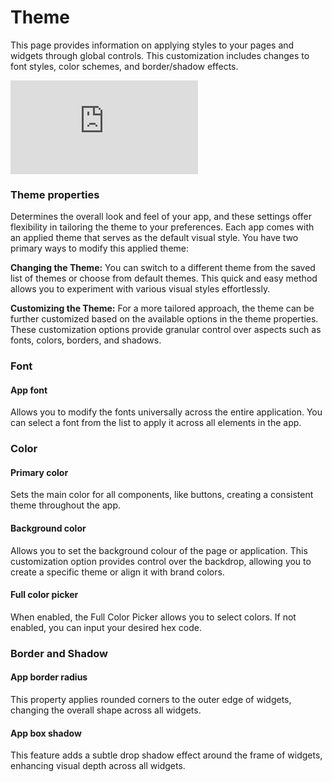 # Theme

This page provides information on applying styles to your pages and widgets through global controls. This customization includes changes to font styles, color schemes, and border/shadow effects.


<div style={{ position: "relative", paddingBottom: "calc(50.520833333333336% + 41px)", height: "0", width: "100%" }}>
  <iframe src="https://demo.arcade.software/tV51MwCkSNVPAr3OxrH8?embed" frameborder="0" loading="lazy" webkitallowfullscreen mozallowfullscreen allowfullscreen style={{ position: "absolute", top: "0", left: "0", width: "100%", height: "100%", colorScheme: "light" }} title="Appsmith | Connect Data">
  </iframe>
</div>


### Theme properties

Determines the overall look and feel of your app, and these settings offer flexibility in tailoring the theme to your preferences. Each app comes with an applied theme that serves as the default visual style. You have two primary ways to modify this applied theme:

**Changing the Theme:** You can switch to a different theme from the saved list of themes or choose from default themes. This quick and easy method allows you to experiment with various visual styles effortlessly.

**Customizing the Theme:** For a more tailored approach, the theme can be further customized based on the available options in the theme properties. These customization options provide granular control over aspects such as fonts, colors, borders, and shadows.

### Font

#### App font

Allows you to modify the fonts universally across the entire application. You can select a font from the list to apply it across all elements in the app.

### Color

#### Primary color

Sets the main color for all components, like buttons, creating a consistent theme throughout the app.

#### Background color

Allows you to set the background colour of the page or application. This customization option provides control over the backdrop, allowing you to create a specific theme or align it with brand colors. 

#### Full color picker

When enabled, the Full Color Picker allows you to select colors. If not enabled, you can input your desired hex code. 

### Border and Shadow

#### App border radius

This property applies rounded corners to the outer edge of widgets, changing the overall shape across all widgets.

#### App box shadow

This feature adds a subtle drop shadow effect around the frame of widgets, enhancing visual depth across all widgets.


